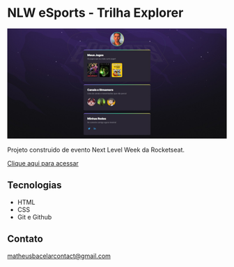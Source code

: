 # NLW eSports - Trilha Explorer

![preview](./.github/Preview.jpeg)

Projeto construido de evento Next Level Week da Rocketseat.

[Clique aqui para acessar](https://matheussbacelar.github.io/nlw-esports/)

## Tecnologias

- HTML
- CSS
- Git e Github

## Contato

matheusbacelarcontact@gmail.com
